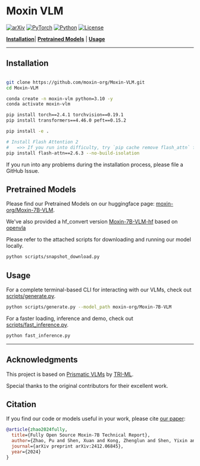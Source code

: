 # Moxin VLM

[![arXiv](https://img.shields.io/badge/arXiv-2412.06845-df2a2a.svg?style=for-the-badge)](https://arxiv.org/abs/2412.06845v5)
[![PyTorch](https://img.shields.io/badge/PyTorch-2.4.1-EE4C2C.svg?style=for-the-badge&logo=pytorch)](https://pytorch.org/get-started/locally/)
[![Python](https://img.shields.io/badge/python-3.10-blue?style=for-the-badge)](https://www.python.org)
[![License](https://img.shields.io/github/license/TRI-ML/prismatic-vlms?style=for-the-badge)](LICENSE)

[**Installation**](#installation)| [**Pretrained Models**](#pretrained-models) | [**Usage**](#usage) 

---

## Installation

```bash

git clone https://github.com/moxin-org/Moxin-VLM.git
cd Moxin-VLM

conda create -n moxin-vlm python=3.10 -y
conda activate moxin-vlm

pip install torch==2.4.1 torchvision==0.19.1
pip install transformers==4.46.0 peft==0.15.2

pip install -e .

# Install Flash Attention 2 
#   =>> If you run into difficulty, try `pip cache remove flash_attn` first
pip install flash-attn==2.6.3 --no-build-isolation

```

If you run into any problems during the installation process, please file a GitHub Issue.

## Pretrained Models

Please find our Pretrained Models on our huggingface page: [moxin-org/Moxin-7B-VLM](https://huggingface.co/moxin-org/Moxin-7B-VLM).

We've also provided a hf_convert version [Moxin-7B-VLM-hf](https://huggingface.co/bobchenyx/Moxin-7B-VLM-hf) based on [openvla](https://github.com/openvla/openvla)

Please refer to the attached scripts for downloading and running our model locally.

```bash
python scripts/snapshot_download.py
```

## Usage

For a complete terminal-based CLI for interacting with our VLMs, check out [scripts/generate.py](scripts/generate.py). 
```bash
python scripts/generate.py --model_path moxin-org/Moxin-7B-VLM

```
For a faster loading, inference and demo, check out [scripts/fast_inference.py](scripts/fast_inference.py). 
```bash
python fast_inference.py

```

---

## Acknowledgments

This project is based on [Prismatic VLMs](https://github.com/TRI-ML/prismatic-vlms) by [TRI-ML](https://github.com/TRI-ML). 

Special thanks to the original contributors for their excellent work.

## Citation 
If you find our code or models useful in your work, please cite [our paper](https://arxiv.org/abs/2412.06845v5):

```bibtex
@article{zhao2024fully,
  title={Fully Open Source Moxin-7B Technical Report},
  author={Zhao, Pu and Shen, Xuan and Kong, Zhenglun and Shen, Yixin and Chang, Sung-En and Rupprecht, Timothy and Lu, Lei and Nan, Enfu and Yang, Changdi and He, Yumei and others},
  journal={arXiv preprint arXiv:2412.06845},
  year={2024}
}
```

